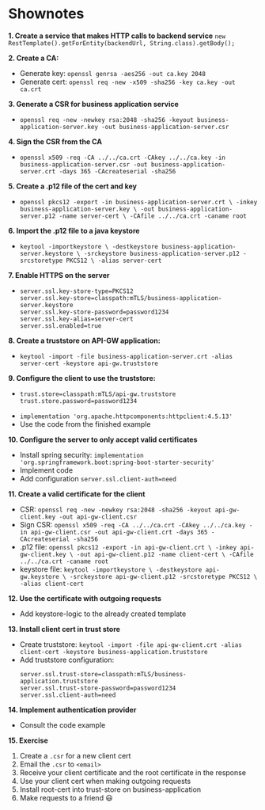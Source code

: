 # Shownotes

__1. Create a service that makes HTTP calls to backend service__
  `new RestTemplate().getForEntity(backendUrl, String.class).getBody();`

__2. Create a CA:__
  - Generate key: `openssl genrsa -aes256 -out ca.key 2048`
  - Generate cert: `openssl req -new -x509 -sha256 -key ca.key -out ca.crt`

__3. Generate a CSR for business application service__
  - `openssl req -new -newkey rsa:2048 -sha256 -keyout business-application-server.key -out business-application-server.csr`

__4. Sign the CSR from the CA__
  - `openssl x509 -req -CA ../../ca.crt -CAkey ../../ca.key -in business-application-server.csr -out business-application-server.crt -days 365 -CAcreateserial -sha256`

__5. Create a .p12 file of the cert and key__
  - `openssl pkcs12 -export -in business-application-server.crt \
      -inkey business-application-server.key \
      -out business-application-server.p12 -name server-cert \
      -CAfile ../../ca.crt -caname root`

__6. Import the .p12 file to a java keystore__
  - `keytool -importkeystore \
        -destkeystore business-application-server.keystore \
        -srckeystore business-application-server.p12 -srcstoretype PKCS12 \
        -alias server-cert`

__7. Enable HTTPS on the server__
  - ```
    server.ssl.key-store-type=PKCS12
    server.ssl.key-store=classpath:mTLS/business-application-server.keystore
    server.ssl.key-store-password=password1234
    server.ssl.key-alias=server-cert
    server.ssl.enabled=true
    ```

__8. Create a truststore on API-GW application:__
  - `keytool -import -file business-application-server.crt -alias server-cert -keystore api-gw.truststore`

__9. Configure the client to use the truststore:__
  - ```
    trust.store=classpath:mTLS/api-gw.truststore
    trust.store.password=password1234
    ```
  - `implementation 'org.apache.httpcomponents:httpclient:4.5.13'`
  - Use the code from the finished example

__10. Configure the server to only accept valid certificates__
  - Install spring security: `implementation 'org.springframework.boot:spring-boot-starter-security'`
  - Implement code
  - Add configuration `server.ssl.client-auth=need`

__11. Create a valid certificate for the client__
  - CSR: `openssl req -new -newkey rsa:2048 -sha256 -keyout api-gw-client.key -out api-gw-client.csr`
  - Sign CSR: `openssl x509 -req -CA ../../ca.crt -CAkey ../../ca.key -in api-gw-client.csr -out api-gw-client.crt -days 365 -CAcreateserial -sha256`
  - .p12 file: `openssl pkcs12 -export -in api-gw-client.crt \
      -inkey api-gw-client.key \
      -out api-gw-client.p12 -name client-cert \
      -CAfile ../../ca.crt -caname root`
  - keystore file: `keytool -importkeystore \
        -destkeystore api-gw.keystore \
        -srckeystore api-gw-client.p12 -srcstoretype PKCS12 \
        -alias client-cert`

__12. Use the certificate with outgoing requests__
  - Add keystore-logic to the already created template

__13. Install client cert in trust store__
  - Create truststore: `keytool -import -file api-gw-client.crt -alias client-cert -keystore business-application.truststore`
  - Add truststore configuration:
    ```
    server.ssl.trust-store=classpath:mTLS/business-application.truststore
    server.ssl.trust-store-password=password1234
    server.ssl.client-auth=need
    ```
__14. Implement authentication provider__
  - Consult the code example

__15. Exercise__
1. Create a `.csr` for a new client cert
2. Email the `.csr` to `<email>`
3. Receive your client certificate and the root certificate in the response
4. Use your client cert when making outgoing requests
5. Install root-cert into trust-store on business-application
6. Make requests to a friend 😃
  